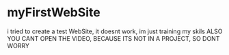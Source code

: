 # myFirstWebSite
i tried to create a test WebSite, it doesnt work, im just training my skils
ALSO YOU CANT OPEN THE VIDEO, BECAUSE ITS NOT IN A PROJECT, SO DONT WORRY
